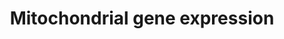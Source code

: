 ---
annotations:
- id: PW:0000004
  parent: regulatory pathway
  type: Pathway Ontology
  value: regulatory pathway
authors:
- MaintBot
- Egonw
- Elisa
- Eweitz
description: Numerous nuclear-encoded genes co-ordinate the expression of genes encoded
  on the mitochondrial genome.
last-edited: 2021-05-24
organisms:
- Pan troglodytes
redirect_from:
- /index.php/Pathway:WP928
- /instance/WP928
revision: null
schema-jsonld:
- '@context': https://schema.org/
  '@id': https://wikipathways.github.io/pathways/WP928.html
  '@type': Dataset
  creator:
    '@type': Organization
    name: WikiPathways
  description: Numerous nuclear-encoded genes co-ordinate the expression of genes
    encoded on the mitochondrial genome.
  keywords:
  - CAMK4
  - CREB1
  - Ca2+
  - ESRRA
  - GABPA
  - GABPB2
  - HCFC1
  - LOC468630
  - MTERF
  - MTERFD1
  - MYEF2
  - NRF1
  - PKA
  - PPARGC1A
  - PPARGC1B
  - PPP3CA
  - PPRC1
  - SP1
  - TFAM
  - TFB1M
  - TFB2M
  - cAMP
  - cGMP
  license: CC0
  name: Mitochondrial gene expression
seo: CreativeWork
title: Mitochondrial gene expression
wpid: WP928
---